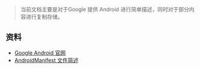 > 当前文档主要是对于Google 提供 Android 进行简单描述，同时对于部分内容进行复制存储。
## 资料
* [Google Android 官网](https://developer.android.com/guide)
* [AndroidManifest 文件简述](https://developer.android.com/guide/topics/manifest/manifest-intro)